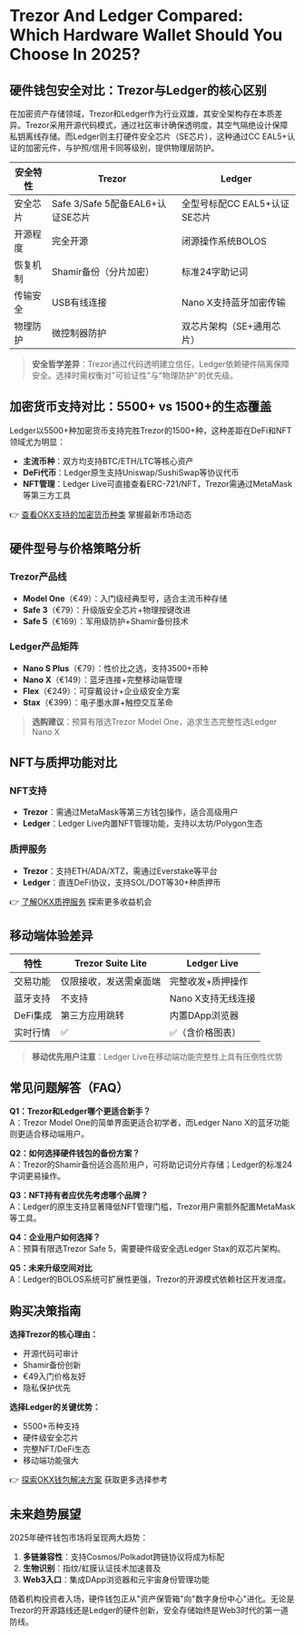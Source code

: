 # Trezor And Ledger Compared: Which Hardware Wallet Should You Choose In 2025?

## 硬件钱包安全对比：Trezor与Ledger的核心区别

在加密资产存储领域，Trezor和Ledger作为行业双雄，其安全架构存在本质差异。Trezor采用开源代码模式，通过社区审计确保透明度，其空气隔绝设计保障私钥离线存储。而Ledger则主打硬件安全芯片（SE芯片），这种通过CC EAL5+认证的加密元件，与护照/信用卡同等级别，提供物理层防护。

| 安全特性        | Trezor                          | Ledger                          |
|----------------|----------------------------------|----------------------------------|
| 安全芯片       | Safe 3/Safe 5配备EAL6+认证SE芯片 | 全型号标配CC EAL5+认证SE芯片     |
| 开源程度       | 完全开源                         | 闭源操作系统BOLOS                |
| 恢复机制       | Shamir备份（分片加密）           | 标准24字助记词                   |
| 传输安全       | USB有线连接                      | Nano X支持蓝牙加密传输           |
| 物理防护       | 微控制器防护                     | 双芯片架构（SE+通用芯片）        |

> **安全哲学差异**：Trezor通过代码透明建立信任，Ledger依赖硬件隔离保障安全。选择时需权衡对"可验证性"与"物理防护"的优先级。

## 加密货币支持对比：5500+ vs 1500+的生态覆盖

Ledger以5500+种加密货币支持完胜Trezor的1500+种，这种差距在DeFi和NFT领域尤为明显：
- **主流币种**：双方均支持BTC/ETH/LTC等核心资产
- **DeFi代币**：Ledger原生支持Uniswap/SushiSwap等协议代币
- **NFT管理**：Ledger Live可直接查看ERC-721/NFT，Trezor需通过MetaMask等第三方工具

👉 [查看OKX支持的加密货币种类](https://bit.ly/okx_welcome) 掌握最新市场动态

## 硬件型号与价格策略分析

### Trezor产品线
- **Model One**（€49）：入门级经典型号，适合主流币种存储
- **Safe 3**（€79）：升级版安全芯片+物理按键改进
- **Safe 5**（€169）：军用级防护+Shamir备份技术

### Ledger产品矩阵
- **Nano S Plus**（€79）：性价比之选，支持3500+币种
- **Nano X**（€149）：蓝牙连接+完整移动端管理
- **Flex**（€249）：可穿戴设计+企业级安全方案
- **Stax**（€399）：电子墨水屏+触控交互革命

> **选购建议**：预算有限选Trezor Model One，追求生态完整性选Ledger Nano X

## NFT与质押功能对比

### NFT支持
- **Trezor**：需通过MetaMask等第三方钱包操作，适合高级用户
- **Ledger**：Ledger Live内置NFT管理功能，支持以太坊/Polygon生态

### 质押服务
- **Trezor**：支持ETH/ADA/XTZ，需通过Everstake等平台
- **Ledger**：直连DeFi协议，支持SOL/DOT等30+种质押币

👉 [了解OKX质押服务](https://bit.ly/okx_welcome) 探索更多收益机会

## 移动端体验差异

| 特性            | Trezor Suite Lite              | Ledger Live                    |
|----------------|--------------------------------|--------------------------------|
| 交易功能       | 仅限接收，发送需桌面端         | 完整收发+质押操作              |
| 蓝牙支持       | 不支持                         | Nano X支持无线连接             |
| DeFi集成       | 第三方应用跳转                 | 内置DApp浏览器                 |
| 实时行情       | ✅                              | ✅（含价格图表）               |

> **移动优先用户注意**：Ledger Live在移动端功能完整性上具有压倒性优势

## 常见问题解答（FAQ）

**Q1：Trezor和Ledger哪个更适合新手？**  
A：Trezor Model One的简单界面更适合初学者，而Ledger Nano X的蓝牙功能则更适合移动端用户。

**Q2：如何选择硬件钱包的备份方案？**  
A：Trezor的Shamir备份适合高阶用户，可将助记词分片存储；Ledger的标准24字词更易操作。

**Q3：NFT持有者应优先考虑哪个品牌？**  
A：Ledger的原生支持显著降低NFT管理门槛，Trezor用户需额外配置MetaMask等工具。

**Q4：企业用户如何选择？**  
A：预算有限选Trezor Safe 5，需要硬件级安全选Ledger Stax的双芯片架构。

**Q5：未来升级空间对比**  
A：Ledger的BOLOS系统可扩展性更强，Trezor的开源模式依赖社区开发进度。

## 购买决策指南

**选择Trezor的核心理由：**
- 开源代码可审计
- Shamir备份创新
- €49入门价格友好
- 隐私保护优先

**选择Ledger的关键优势：**
- 5500+币种支持
- 硬件级安全芯片
- 完整NFT/DeFi生态
- 移动端功能强大

👉 [探索OKX钱包解决方案](https://bit.ly/okx_welcome) 获取更多选择参考

## 未来趋势展望

2025年硬件钱包市场将呈现两大趋势：
1. **多链兼容性**：支持Cosmos/Polkadot跨链协议将成为标配
2. **生物识别**：指纹/虹膜认证技术加速普及
3. **Web3入口**：集成DApp浏览器和元宇宙身份管理功能

随着机构投资者入场，硬件钱包正从"资产保管箱"向"数字身份中心"进化。无论是Trezor的开源路线还是Ledger的硬件创新，安全存储始终是Web3时代的第一道防线。
